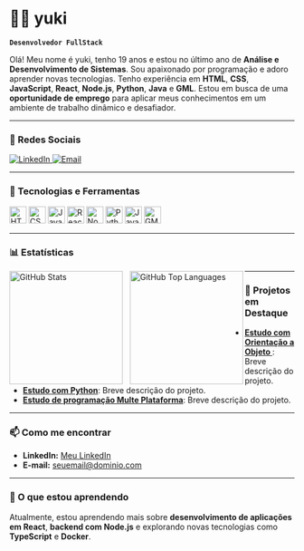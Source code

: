 # 👨‍💻 yuki

**`Desenvolvedor FullStack`**

Olá! Meu nome é yuki, tenho 19 anos e estou no último ano de **Análise e Desenvolvimento de Sistemas**. Sou apaixonado por programação e adoro aprender novas tecnologias. Tenho experiência em **HTML**, **CSS**, **JavaScript**, **React**, **Node.js**, **Python**, **Java** e **GML**. Estou em busca de uma **oportunidade de emprego** para aplicar meus conhecimentos em um ambiente de trabalho dinâmico e desafiador.

---

### 🔗 Redes Sociais

<p align="left">
    <a href="https://www.linkedin.com/in/felipe-nishita-0b53242b7">
        <img 
            alt="LinkedIn" 
            title="Me siga no LinkedIn" 
            src="https://img.shields.io/badge/LinkedIn-%230077B5?style=for-the-badge&logo=linkedin&logoColor=white"
        />
    </a>
    <a href="mailto:felipegnishita45@gmail.com">
        <img 
            alt="Email" 
            title="Envie-me um e-mail"
            src="https://img.shields.io/badge/Email-%23D14836?style=for-the-badge&logo=gmail&logoColor=white"
        />
    </a>
</p>

---

### 🤖 Tecnologias e Ferramentas

<p align="left">
    <img alt="HTML" title="HTML" width="30px" src="https://cdn.jsdelivr.net/gh/devicons/devicon/icons/html5/html5-original.svg" />
    <img alt="CSS" title="CSS" width="30px" src="https://cdn.jsdelivr.net/gh/devicons/devicon/icons/css3/css3-original.svg" />
    <img alt="JavaScript" title="JavaScript" width="30px" src="https://cdn.jsdelivr.net/gh/devicons/devicon/icons/javascript/javascript-original.svg" />
    <img alt="React" title="React" width="30px" src="https://cdn.jsdelivr.net/gh/devicons/devicon/icons/react/react-original.svg" />
    <img alt="Node.js" title="Node.js" width="30px" src="https://cdn.jsdelivr.net/gh/devicons/devicon/icons/nodejs/nodejs-original.svg" />
    <img alt="Python" title="Python" width="30px" src="https://cdn.jsdelivr.net/gh/devicons/devicon/icons/python/python-original.svg" />
    <img alt="Java" title="Java" width="30px" src="https://cdn.jsdelivr.net/gh/devicons/devicon/icons/java/java-original.svg" />
    <img alt="GML" title="GML" width="30px" src="https://cdn.jsdelivr.net/gh/devicons/devicon/icons/game-maker/game-maker-original.svg" />
</p>

---

### 📊 Estatísticas

<p>
    <img 
        align="left" 
        alt="GitHub Stats" 
        height="200" 
        style="padding-right: 10px;" 
        src="https://github-readme-stats.vercel.app/api?username=miyukii09 &show_icons=true&theme=tokyonight&include_all_commits=true&locale=pt-br" 
    />
    <img 
        align="left" 
        alt="GitHub Top Languages" 
        height="200" 
        src="https://github-readme-stats.vercel.app/api/top-langs/?username=miyukii09 &theme=tokyonight&layout=compact&langs_count=8&custom_title=Tecnologias&langs_count=9" 
    />
</p>

---

### 💼 Projetos em Destaque

- **[Estudo com Orientação a Objeto ](https://github.com/miyukii09/aula_OO)**: Breve descrição do projeto.
- **[Estudo com Python](https://github.com/miyukii09/Aula_IA)**: Breve descrição do projeto.
- **[Estudo de programação Multe Plataforma](https://github.com/miyukii09/Aula_PMP)**: Breve descrição do projeto.

---

### 📫 Como me encontrar

- **LinkedIn:** [Meu LinkedIn](https://www.linkedin.com/in/felipe-nishita-0b53242b7/)
- **E-mail:** [seuemail@dominio.com](mailto:felipegnishita45@gmail.com)

---

### 🌱 O que estou aprendendo

Atualmente, estou aprendendo mais sobre **desenvolvimento de aplicações em React**, **backend com Node.js** e explorando novas tecnologias como **TypeScript** e **Docker**.
